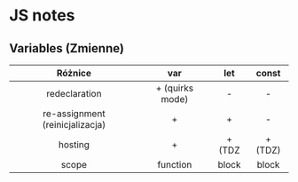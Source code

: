 # JS notes

## Variables (Zmienne)

Różnice |       var       | let | const 
:---: |:---------------:| :---: |:-----:|
redeclaration | + (quirks mode) | - |   -   |
re-assignment (reinicjalizacja) |        +        | + |   -   |
hosting |        +        | + (TDZ | + (TDZ)|
scope |    function     | block | block|